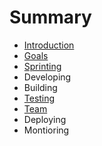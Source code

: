 # Summary

* [Introduction](README.md)
* [Goals](Goals.md)
* [Sprinting](Sprinting.md)
* Developing
* Building
* [Testing](Testing.md)
* [Team](TeamEvolution.md)
* Deploying
* Montioring

